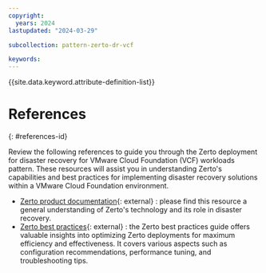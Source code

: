 ```yaml
---
copyright:
  years: 2024
lastupdated: "2024-03-29"

subcollection: pattern-zerto-dr-vcf

keywords:
---
```

{{site.data.keyword.attribute-definition-list}}

# References
{: #references-id}

Review the following references to guide you through the Zerto deployment for disaster recovery for VMware Cloud Foundation (VCF) workloads pattern. These resources will assist you in understanding Zerto's capabilities and best practices for implementing disaster recovery solutions within a VMware Cloud Foundation environment.

- [Zerto product documentation](https://help.zerto.com/){: external} : please find this resource  a general  understanding of Zerto's technology and its role in disaster recovery.
- [Zerto best practices](https://help.zerto.com/category/Best_Practices){: external} : the Zerto best practices guide offers valuable insights into optimizing Zerto deployments for maximum efficiency and effectiveness. It covers various aspects such as configuration recommendations, performance tuning, and troubleshooting tips.
